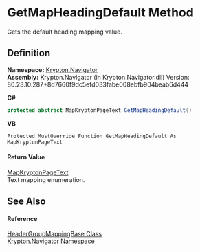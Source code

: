 # GetMapHeadingDefault Method


Gets the default heading mapping value.



## Definition
**Namespace:** <a href="a21ac074-d119-3dc6-bd1c-d3a12c0128bc.md">Krypton.Navigator</a>  
**Assembly:** Krypton.Navigator (in Krypton.Navigator.dll) Version: 80.23.10.287+8d7660f9dc5efd033fabe008ebfb904beab6d444

**C#**
``` C#
protected abstract MapKryptonPageText GetMapHeadingDefault()
```
**VB**
``` VB
Protected MustOverride Function GetMapHeadingDefault As MapKryptonPageText
```



#### Return Value
<a href="34450203-091a-815b-cefa-f5c3403e4d68.md">MapKryptonPageText</a>  
Text mapping enumeration.

## See Also


#### Reference
<a href="9643b944-e972-23bc-686d-961e1d3df64c.md">HeaderGroupMappingBase Class</a>  
<a href="a21ac074-d119-3dc6-bd1c-d3a12c0128bc.md">Krypton.Navigator Namespace</a>  
